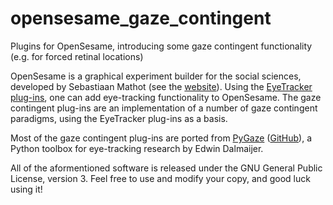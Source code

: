 opensesame_gaze_contingent
==========================

Plugins for OpenSesame, introducing some gaze contingent functionality (e.g. for forced retinal locations)

OpenSesame is a graphical experiment builder for the social sciences, developed by Sebastiaan Mathot (see the
[website](http://osdoc.cogsci.nl/about/)). Using the [EyeTracker plug-ins](https://github.com/esdalmaijer/opensesame_eyetracker),
one can add eye-tracking functionality to OpenSesame. The gaze contingent plug-ins are an implementation of a
number of gaze contingent paradigms, using the EyeTracker plug-ins as a basis.

Most of the gaze contingent plug-ins are ported from [PyGaze](http://www.fss.uu.nl/psn/pygaze/) ([GitHub](https://github.com/esdalmaijer/PyGaze)),
a Python toolbox for eye-tracking research by Edwin Dalmaijer.

All of the aformentioned software is released under the GNU General Public License, version 3. Feel free to
use and modify your copy, and good luck using it!
